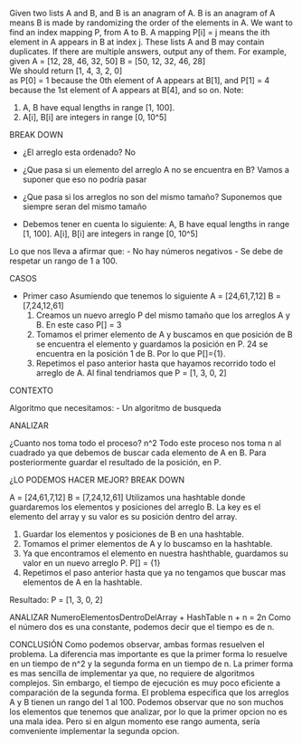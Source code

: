 Given two lists A and B, and B is an anagram of A. B is an anagram of A means B is made by randomizing the order of the elements in A.
We want to find an index mapping P, from A to B. A mapping P[i] = j means the ith element in A appears in B at index j.
These lists A and B may contain duplicates. If there are multiple answers, output any of them.
For example, given
A = [12, 28, 46, 32, 50]  B = [50, 12, 32, 46, 28]  
We should return
[1, 4, 3, 2, 0]  
as  P[0] = 1 because the  0th element of  A appears at  B[1], and  P[1] = 4 because the  1st element of  A appears at  B[4], and so on.
Note:
1.  A, B have equal lengths in range [1, 100].
2.  A[i], B[i] are integers in range [0, 10^5]


BREAK DOWN

- ¿El arreglo esta ordenado?
No

- ¿Que pasa si un elemento del arreglo A no se encuentra en B?
Vamos a suponer que eso no podría pasar

- ¿Que pasa si los arreglos no son del mismo tamaño?
Suponemos que siempre seran del mismo tamaño

- Debemos tener en cuenta lo siguiente:
    A, B have equal lengths in range [1, 100].
    A[i], B[i] are integers in range [0, 10^5]

Lo que nos lleva a afirmar que:
    - No hay números negativos 
    - Se debe de respetar un rango de 1 a 100.

CASOS

- Primer caso
    Asumiendo que tenemos lo siguiente
    A = [24,61,7,12]  B = [7,24,12,61]
    1. Creamos un nuevo arreglo P del mismo tamaño que los arreglos A y B. En este caso P[] = 3
    2. Tomamos el primer elemento de A y buscamos en que posición de B se encuentra el elemento y 
    guardamos la posición en P. 24 se encuentra en la posición 1 de B. Por lo que P[]={1}.
    3. Repetimos el paso anterior hasta que hayamos recorrido todo el arreglo de A.
    Al final tendriamos que P = [1, 3, 0, 2]


CONTEXTO

Algoritmo que necesitamos:
    - Un algoritmo de busqueda


ANALIZAR

¿Cuanto nos toma todo el proceso?
n^2
Todo este proceso nos toma n al cuadrado ya que debemos de buscar cada elemento de A en B.
Para posteriormente guardar el resultado de la posición, en P.


¿LO PODEMOS HACER MEJOR?
BREAK DOWN

A = [24,61,7,12]  B = [7,24,12,61]
Utilizamos una hashtable donde guardaremos los elementos y posiciones del arreglo B.
La key es el elemento del array y su valor es su posición dentro del array.

1. Guardar los elementos y posiciones de B en una hashtable. 
2. Tomamos el primer elementos de A y lo buscamso en la hashtable.
3. Ya que encontramos el elemento en nuestra hashthable, guardamos su valor en un nuevo arreglo P. P[] = {1}
4. Repetimos el paso anterior hasta que ya no tengamos que buscar mas elementos de A en la hashtable. 

Resultado: P = [1, 3, 0, 2]

ANALIZAR
NumeroElementosDentroDelArray + HashTable
n + n = 2n 
Como el número dos es una constante, podemos decir que el tiempo es de n. 


CONCLUSIÓN
Como podemos observar, ambas formas resuelven el problema. La diferencia mas importante es que la primer forma lo resuelve en un tiempo de n^2 y la segunda forma en un tiempo de n. La primer forma es mas sencilla de implementar 
ya que, no requiere de algoritmos complejos. Sin embargo, el tiempo de ejecución es muy poco eficiente a 
comparación de la segunda forma. El problema especifica que los arreglos A y B tienen un rango del 1 al 100.
Podemos observar que no son muchos los elementos que tenemos que analizar, por lo que la primer opcion no es
una mala idea. Pero si en algun momento ese rango aumenta, sería comveniente implementar la segunda opcion. 